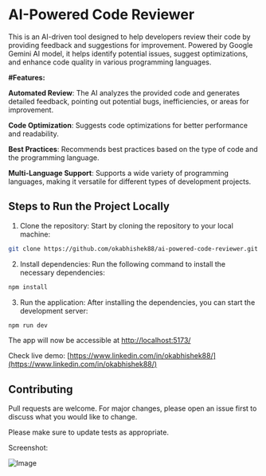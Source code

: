 # AI-Powered Code Reviewer

This is an AI-driven tool designed to help developers review their code by providing feedback and suggestions for improvement. Powered by Google Gemini AI model, it helps identify potential issues, suggest optimizations, and enhance code quality in various programming languages.

**#Features:**

**Automated Review**: The AI analyzes the provided code and generates detailed feedback, pointing out potential bugs, inefficiencies, or areas for improvement.

**Code Optimization**: Suggests code optimizations for better performance and readability.

**Best Practices**: Recommends best practices based on the type of code and the programming language.

**Multi-Language Support**: Supports a wide variety of programming languages, making it versatile for different types of development projects.

## Steps to Run the Project Locally

1. Clone the repository: Start by cloning the repository to your local machine:

```bash
git clone https://github.com/okabhishek88/ai-powered-code-reviewer.git

```

2. Install dependencies: Run the following command to install the necessary dependencies:

```bash
npm install
```

3. Run the application: After installing the dependencies, you can start the development server:
```bash
npm run dev
```
The app will now be accessible at [http://localhost:5173/](http://localhost:5173/) 

Check live demo: [https://www.linkedin.com/in/okabhishek88/](https://www.linkedin.com/in/okabhishek88/)

## Contributing

Pull requests are welcome. For major changes, please open an issue first
to discuss what you would like to change.

Please make sure to update tests as appropriate.

Screenshot: 

![Image](https://github.com/user-attachments/assets/405b08fe-9656-4b7d-b852-17a865ff7e62)
